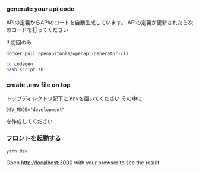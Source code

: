 ### generate your api code
APIの定義からAPIのコードを自動生成しています。
APIの定義が更新されたら次のコードを打ってください

!! 初回のみ
```
docker pull openapitools/openapi-generator-cli
```


```bash
cd codegen
bash script.sh
```

### create .env file on top
トップディレクトリ配下に.envを置いてください
その中に
```
DEV_MODE="development"
```
を作成してください

### フロントを起動する
```bash
yarn dev
```

Open [http://localhost:3000](http://localhost:3000) with your browser to see the result.

